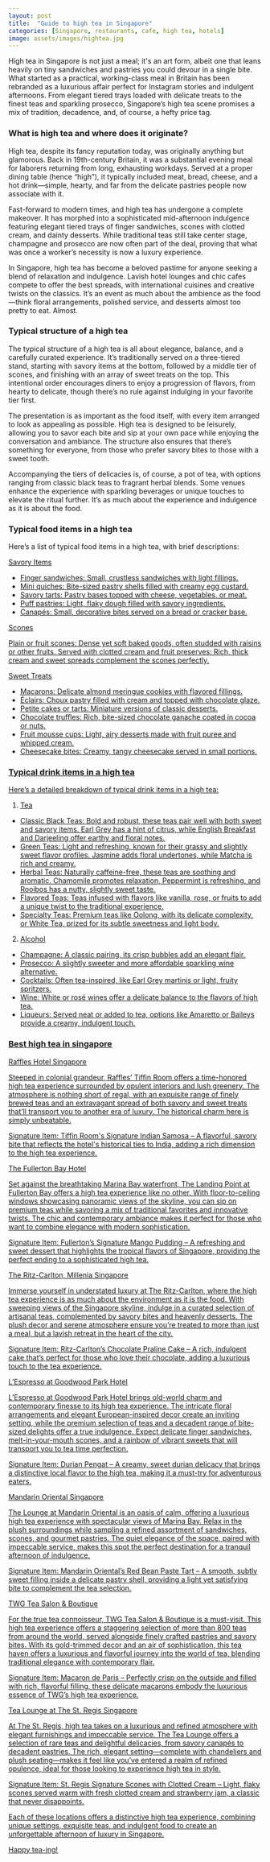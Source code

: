 ```yaml
---
layout: post
title:  "Guide to high tea in Singapore"
categories: [Singapore, restaurants, cafe, high tea, hotels]
image: assets/images/hightea.jpg
---
```

High tea in Singapore is not just a meal; it's an art form, albeit one that leans heavily on tiny sandwiches and pastries you could devour in a single bite. What started as a practical, working-class meal in Britain has been rebranded as a luxurious affair perfect for Instagram stories and indulgent afternoons. From elegant tiered trays loaded with delicate treats to the finest teas and sparkling prosecco, Singapore’s high tea scene promises a mix of tradition, decadence, and, of course, a hefty price tag.

### What is high tea and where does it originate?

High tea, despite its fancy reputation today, was originally anything but glamorous. Back in 19th-century Britain, it was a substantial evening meal for laborers returning from long, exhausting workdays. Served at a proper dining table (hence “high”), it typically included meat, bread, cheese, and a hot drink—simple, hearty, and far from the delicate pastries people now associate with it.

Fast-forward to modern times, and high tea has undergone a complete makeover. It has morphed into a sophisticated mid-afternoon indulgence featuring elegant tiered trays of finger sandwiches, scones with clotted cream, and dainty desserts. While traditional teas still take center stage, champagne and prosecco are now often part of the deal, proving that what was once a worker’s necessity is now a luxury experience.

In Singapore, high tea has become a beloved pastime for anyone seeking a blend of relaxation and indulgence. Lavish hotel lounges and chic cafes compete to offer the best spreads, with international cuisines and creative twists on the classics. It’s an event as much about the ambience as the food—think floral arrangements, polished service, and desserts almost too pretty to eat. Almost.

### Typical structure of a high tea

The typical structure of a high tea is all about elegance, balance, and a carefully curated experience. It’s traditionally served on a three-tiered stand, starting with savory items at the bottom, followed by a middle tier of scones, and finishing with an array of sweet treats on the top. This intentional order encourages diners to enjoy a progression of flavors, from hearty to delicate, though there’s no rule against indulging in your favorite tier first.

The presentation is as important as the food itself, with every item arranged to look as appealing as possible. High tea is designed to be leisurely, allowing you to savor each bite and sip at your own pace while enjoying the conversation and ambiance. The structure also ensures that there’s something for everyone, from those who prefer savory bites to those with a sweet tooth.

Accompanying the tiers of delicacies is, of course, a pot of tea, with options ranging from classic black teas to fragrant herbal blends. Some venues enhance the experience with sparkling beverages or unique touches to elevate the ritual further. It’s as much about the experience and indulgence as it is about the food.

### Typical food items in a high tea

Here’s a list of typical food items in a high tea, with brief descriptions:

<u>Savory Items<u>

+ Finger sandwiches: Small, crustless sandwiches with light fillings.
+ Mini quiches: Bite-sized pastry shells filled with creamy egg custard.
+ Savory tarts: Pastry bases topped with cheese, vegetables, or meat.
+ Puff pastries: Light, flaky dough filled with savory ingredients.
+ Canapés: Small, decorative bites served on a bread or cracker base.

<u>Scones<u>

Plain or fruit scones: Dense yet soft baked goods, often studded with raisins or other fruits.
Served with clotted cream and fruit preserves: Rich, thick cream and sweet spreads complement the scones perfectly.

<u>Sweet Treats<u>

+ Macarons: Delicate almond meringue cookies with flavored fillings.
+ Éclairs: Choux pastry filled with cream and topped with chocolate glaze.
+ Petite cakes or tarts: Miniature versions of classic desserts.
+ Chocolate truffles: Rich, bite-sized chocolate ganache coated in cocoa or nuts.
+ Fruit mousse cups: Light, airy desserts made with fruit puree and whipped cream.
+ Cheesecake bites: Creamy, tangy cheesecake served in small portions.

### Typical drink items in a high tea

Here’s a detailed breakdown of typical drink items in a high tea:

1. Tea

+ Classic Black Teas: Bold and robust, these teas pair well with both sweet and savory items. Earl Grey has a hint of citrus, while English Breakfast and Darjeeling offer earthy and floral notes.
+ Green Teas: Light and refreshing, known for their grassy and slightly sweet flavor profiles. Jasmine adds floral undertones, while Matcha is rich and creamy.
+ Herbal Teas: Naturally caffeine-free, these teas are soothing and aromatic. Chamomile promotes relaxation, Peppermint is refreshing, and Rooibos has a nutty, slightly sweet taste.
+ Flavored Teas: Teas infused with flavors like vanilla, rose, or fruits to add a unique twist to the traditional experience.
+ Specialty Teas: Premium teas like Oolong, with its delicate complexity, or White Tea, prized for its subtle sweetness and light body.

2. Alcohol

+ Champagne: A classic pairing, its crisp bubbles add an elegant flair.
+ Prosecco: A slightly sweeter and more affordable sparkling wine alternative.
+ Cocktails: Often tea-inspired, like Earl Grey martinis or light, fruity spritzers.
+ Wine: White or rosé wines offer a delicate balance to the flavors of high tea.
+ Liqueurs: Served neat or added to tea, options like Amaretto or Baileys provide a creamy, indulgent touch.

### Best high tea in singapore

<u>Raffles Hotel Singapore<u>

Steeped in colonial grandeur, Raffles’ Tiffin Room offers a time-honored high tea experience surrounded by opulent interiors and lush greenery. The atmosphere is nothing short of regal, with an exquisite range of finely brewed teas and an extravagant spread of both savory and sweet treats that’ll transport you to another era of luxury. The historical charm here is simply unbeatable.

Signature Item: Tiffin Room's Signature Indian Samosa – A flavorful, savory bite that reflects the hotel's historical ties to India, adding a rich dimension to the high tea experience.

<u>The Fullerton Bay Hotel<u>

Set against the breathtaking Marina Bay waterfront, The Landing Point at Fullerton Bay offers a high tea experience like no other. With floor-to-ceiling windows showcasing panoramic views of the skyline, you can sip on premium teas while savoring a mix of traditional favorites and innovative twists. The chic and contemporary ambiance makes it perfect for those who want to combine elegance with modern sophistication.

Signature Item: Fullerton’s Signature Mango Pudding – A refreshing and sweet dessert that highlights the tropical flavors of Singapore, providing the perfect ending to a sophisticated high tea.

<u>The Ritz-Carlton, Millenia Singapore<u>

Immerse yourself in understated luxury at The Ritz-Carlton, where the high tea experience is as much about the environment as it is the food. With sweeping views of the Singapore skyline, indulge in a curated selection of artisanal teas, complemented by savory bites and heavenly desserts. The plush decor and serene atmosphere ensure you’re treated to more than just a meal, but a lavish retreat in the heart of the city.

Signature Item: Ritz-Carlton’s Chocolate Praline Cake – A rich, indulgent cake that’s perfect for those who love their chocolate, adding a luxurious touch to the tea experience.

<u>L’Espresso at Goodwood Park Hotel<u>

L’Espresso at Goodwood Park Hotel brings old-world charm and contemporary finesse to its high tea experience. The intricate floral arrangements and elegant European-inspired decor create an inviting setting, while the premium selection of teas and a decadent range of bite-sized delights offer a true indulgence. Expect delicate finger sandwiches, melt-in-your-mouth scones, and a rainbow of vibrant sweets that will transport you to tea time perfection.

Signature Item: Durian Pengat – A creamy, sweet durian delicacy that brings a distinctive local flavor to the high tea, making it a must-try for adventurous eaters.

<u>Mandarin Oriental Singapore<u>

The Lounge at Mandarin Oriental is an oasis of calm, offering a luxurious high tea experience with spectacular views of Marina Bay. Relax in the plush surroundings while sampling a refined assortment of sandwiches, scones, and gourmet pastries. The quiet elegance of the space, paired with impeccable service, makes this spot the perfect destination for a tranquil afternoon of indulgence.

Signature Item: Mandarin Oriental’s Red Bean Paste Tart – A smooth, subtly sweet filling inside a delicate pastry shell, providing a light yet satisfying bite to complement the tea selection.

<u>TWG Tea Salon & Boutique<u>

For the true tea connoisseur, TWG Tea Salon & Boutique is a must-visit. This high tea experience offers a staggering selection of more than 800 teas from around the world, served alongside finely crafted pastries and savory bites. With its gold-trimmed decor and an air of sophistication, this tea haven offers a luxurious and flavorful journey into the world of tea, blending traditional elegance with contemporary flair.

Signature Item: Macaron de Paris – Perfectly crisp on the outside and filled with rich, flavorful filling, these delicate macarons embody the luxurious essence of TWG’s high tea experience.

<u>Tea Lounge at The St. Regis Singapore<u>

At The St. Regis, high tea takes on a luxurious and refined atmosphere with elegant furnishings and impeccable service. The Tea Lounge offers a selection of rare teas and delightful delicacies, from savory canapés to decadent pastries. The rich, elegant setting—complete with chandeliers and plush seating—makes it feel like you’ve entered a realm of refined opulence, ideal for those looking to experience high tea in style.

Signature Item: St. Regis Signature Scones with Clotted Cream – Light, flaky scones served warm with fresh clotted cream and strawberry jam, a classic that never disappoints.

Each of these locations offers a distinctive high tea experience, combining unique settings, exquisite teas, and indulgent food to create an unforgettable afternoon of luxury in Singapore.

Happy tea-ing!